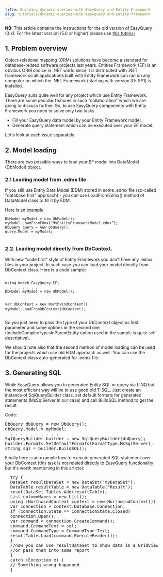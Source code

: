 ```yaml
---
title: Building dynamic queries with EasyQuery and Entity Framework
slug: tutorials/dynamic-queries-with-easyquery-and-entity-framework
---
```



<div>
    <strong>NB:</strong> This article contains the instructions for the old version of EasyQuery (3.x). For the latest version (5.0 or higher) please use <a data-info="aist-inner-link" href="/$aid/eqdn-0t2fd7xf2alb">this tutorial</a>
        
</div>

<h2>1. Problem overview</h2>
  <p>Object-relational mapping (ORM) solutions have become a standard for database-related software projects last years. Entities Framework (EF) is an obvious ORM choice in .NET world since it is distributed with .NET framework so all applications built with Entity Framework can run on any computer on which the .NET Framework (starting with version 3.5 SP1) is installed.</p>
  <p>EasyQuery suits quite well for any project which use Entity Framework. There are some peculiar features in such “collaboration” which we are going to discuss further. So, to use EasyQuery components with Entity Framework you need to solve only two tasks:</p>
  <ul>
  <li>Fill your EasyQuery data model by your Entity Framework model.</li>
  <li>Generate query statement which can be executed over your EF model.</li>
  </ul>
  <p>Let's look at each issue separately.</p>
  <h2>2. Model loading</h2>
  <p>There are two possible ways to load your EF model into DataModel (DbModel) object.</p>
  <h3>2.1 Loading model from .edmx file</h3>
  <p>If you still use Entity Data Model (EDM) stored in some .edmx file (so-called "database first" approach) - you can use LoadFromEdmx() method of DataModel class to fill it by EDM. </p>
  <p>Here is an example:</p>
  <pre>
<code class="cs">DbModel myModel = new DbModel();
myModel.LoadFromEdmx(“MyEntityFrameworkModel.edmx”);
DbQuery query = new DbQuery();
query.Model = myModel;
</code>
</pre>
  <h3>2.2. Loading model directly from DbContext.</h3>
  <p>With new “code first” style of Entity Framework you don’t have any .edmx files in your project. In such case you can load your model directly from DbContext class. Here is a code sample:</p>
  <pre>
<code class="cs">
using Korzh.EasyQuery.EF;
. . . . . . . .
DbModel myModel = new DbModel();
 
var dbContext = new NorthwindContext()
myModel.LoadFromDBContext(dbContext);
</code>
</pre>
  <p>So you just need to pass the type of your DbContext object as first parameter and some options in the second one (IncludeComplexTypesInParentEntity option used in the sample is quite self-descriptive).</p>
  <p>We should note also that the second method of model loading can be used for the projects which use old EDM approach as well. You can use the DbContext class auto-generated for .edmx file.</p>
  <h2>3. Generating SQL</h2>
  <p>While EasyQuery allows you to generated Entity SQL or query via LINQ but the most efficient way will be to use good old T-SQL. Just create an instance of SqlQueryBuilder class, set default formats for generated statements (MsSqlServer in our case) and call BuildSQL method to get the result. </p>
  <p>Code:</p>
<pre>
DbQuery dbQuery = new DbQuery();
dbQuery.Model = myModel;
  . . . . . . . . . .
SqlQueryBuilder builder = new SqlQueryBuilder(dbQuery);
builder.Formats.SetDefaultFormats(FormatType.MsSqlServer);
string sql = builder.BuildSQL();
</pre>

  <p>Finally here is an example how to execute generated SQL statement over your DbContext (this task is not related directly to EasyQuery functionality but it's worth mentioning in this article):</p>

<pre>
  try {
  DataSet resultDataSet = new DataSet("myDataSet");
  DataTable resultTable = new DataTable("Result");
  resultDataSet.Tables.Add(resultTable);
  List<string> columnNames = new List<string>();
  using (NorthwindContext context = new NorthwindContext()) {
  var connection = context.Database.Connection;
  if (connection.State == ConnectionState.Closed)
  connection.Open();
  var command = connection.CreateCommand();
  command.CommandText = sql;
  command.CommandType = CommandType.Text;
  resultTable.Load(command.ExecuteReader());
  }
  //now you can use resultDataSet to show data in a GridView control 
  //or pass them into some report
  }
  catch (Exception e) {
  // Something wrong happened
  }
 
</pre>